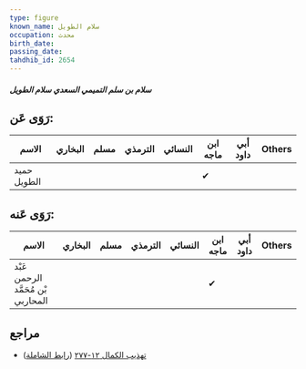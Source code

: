 ```yaml
---
type: figure
known_name: سلام الطويل
occupation: محدث
birth_date:
passing_date:
tahdhib_id: 2654
---
```

##### سلام بن سلم التميمي السعدي سلام الطويل

## رَوَى عَن:
| الاسم       | البخاري | مسلم | الترمذي | النسائي | ابن ماجه | أبي داود | Others |
| ----------- | ------- | ---- | ------- | ------- | -------- | -------- | ------ |
| حميد الطويل |         |      |         |         | ✔        |          |        |
## رَوَى عَنه:
| الاسم                              | البخاري | مسلم | الترمذي | النسائي | ابن ماجه | أبي داود | Others |
| ---------------------------------- | ------- | ---- | ------- | ------- | -------- | -------- | ------ |
| عَبْد الرحمن بْن مُحَمَّد المحاربي |         |      |         |         | ✔        |          |        |
## مراجع
- [تهذيب الكمال ١٢-٢٧٧](obsidian://open?vault=Tahdhib-al-Kamal&file=Figures/٢٦٥٤-سلام%20بن%20سلم%20التميمي%20السعدي%20سلام%20الطويل) ([رابط الشاملة](https://shamela.ws/book/3722/6050))